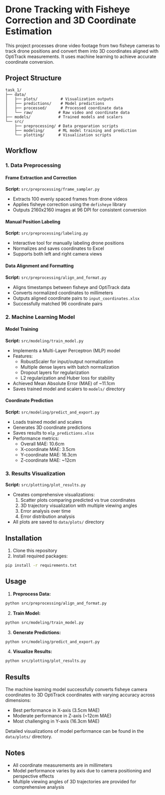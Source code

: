 # Drone Tracking with Fisheye Correction and 3D Coordinate Estimation

This project processes drone video footage from two fisheye cameras to track drone positions and convert them into 3D coordinates aligned with OptiTrack measurements. It uses machine learning to achieve accurate coordinate conversion.

## Project Structure

```
task_1/
├── data/
│   ├── plots/          # Visualization outputs
│   ├── predictions/    # Model predictions
│   ├── processed/      # Processed coordinate data
│   └── raw/           # Raw video and coordinate data
├── models/            # Trained models and scalers
└── src/
    ├── preprocessing/ # Data preparation scripts
    ├── modeling/      # ML model training and prediction
    └── plotting/      # Visualization scripts
```

## Workflow

### 1. Data Preprocessing

#### Frame Extraction and Correction
**Script:** `src/preprocessing/frame_sampler.py`
- Extracts 100 evenly spaced frames from drone videos
- Applies fisheye correction using the `defisheye` library
- Outputs 2160x2160 images at 96 DPI for consistent conversion

#### Manual Position Labeling
**Script:** `src/preprocessing/labeling.py`
- Interactive tool for manually labeling drone positions
- Normalizes and saves coordinates to Excel
- Supports both left and right camera views

#### Data Alignment and Formatting
**Script:** `src/preprocessing/align_and_format.py`
- Aligns timestamps between fisheye and OptiTrack data
- Converts normalized coordinates to millimeters
- Outputs aligned coordinate pairs to `input_coordinates.xlsx`
- Successfully matched 96 coordinate pairs

### 2. Machine Learning Model

#### Model Training
**Script:** `src/modeling/train_model.py`
- Implements a Multi-Layer Perceptron (MLP) model
- Features:
  - RobustScaler for input/output normalization
  - Multiple dense layers with batch normalization
  - Dropout layers for regularization
  - L2 regularization and Huber loss for stability
- Achieved Mean Absolute Error (MAE) of ~11.1cm
- Saves trained model and scalers to `models/` directory

#### Coordinate Prediction
**Script:** `src/modeling/predict_and_export.py`
- Loads trained model and scalers
- Generates 3D coordinate predictions
- Saves results to `mlp_predictions.xlsx`
- Performance metrics:
  - Overall MAE: 10.6cm
  - X-coordinate MAE: 3.5cm
  - Y-coordinate MAE: 16.3cm
  - Z-coordinate MAE: ~12cm

### 3. Results Visualization
**Script:** `src/plotting/plot_results.py`
- Creates comprehensive visualizations:
  1. Scatter plots comparing predicted vs true coordinates
  2. 3D trajectory visualization with multiple viewing angles
  3. Error analysis over time
  4. Error distribution analysis
- All plots are saved to `data/plots/` directory

## Installation

1. Clone this repository
2. Install required packages:
```bash
pip install -r requirements.txt
```

## Usage

1. **Preprocess Data:**
```bash
python src/preprocessing/align_and_format.py
```

2. **Train Model:**
```bash
python src/modeling/train_model.py
```

3. **Generate Predictions:**
```bash
python src/modeling/predict_and_export.py
```

4. **Visualize Results:**
```bash
python src/plotting/plot_results.py
```

## Results

The machine learning model successfully converts fisheye camera coordinates to 3D OptiTrack coordinates with varying accuracy across dimensions:
- Best performance in X-axis (3.5cm MAE)
- Moderate performance in Z-axis (~12cm MAE)
- Most challenging in Y-axis (16.3cm MAE)

Detailed visualizations of model performance can be found in the `data/plots/` directory.

## Notes
- All coordinate measurements are in millimeters
- Model performance varies by axis due to camera positioning and perspective effects
- Multiple viewing angles of 3D trajectories are provided for comprehensive analysis
